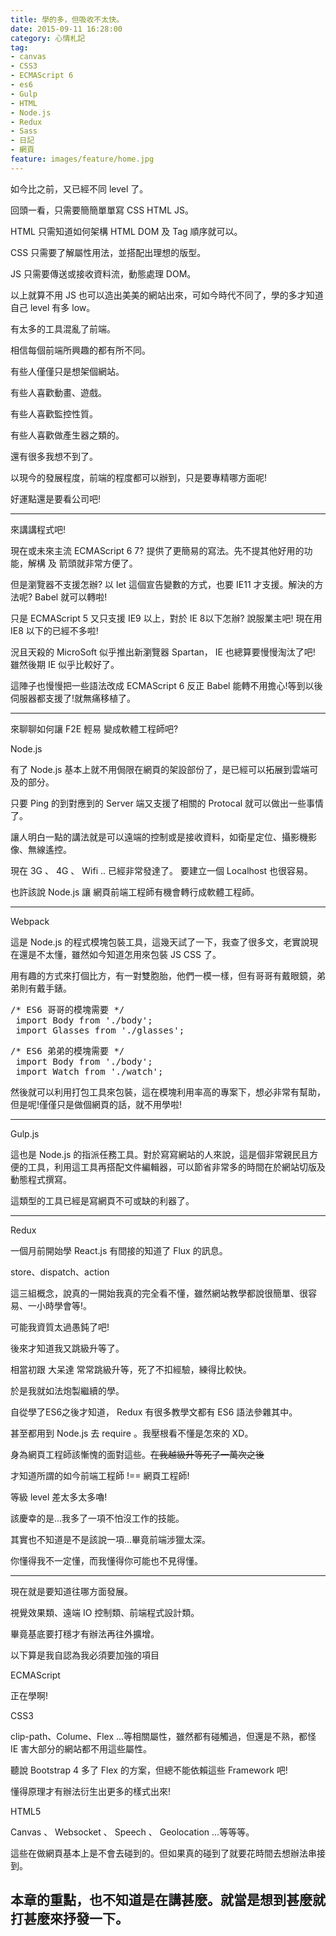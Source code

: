 ```yaml
---
title: 學的多，但吸收不太快。
date: 2015-09-11 16:28:00
category: 心情札記
tag:
- canvas
- CSS3
- ECMAScript 6
- es6
- Gulp
- HTML
- Node.js
- Redux
- Sass
- 日記
- 網頁
feature: images/feature/home.jpg
---
```

如今比之前，又已經不同 level 了。

回頭一看，只需要簡簡單單寫 CSS HTML JS。

HTML 只需知道如何架構 HTML DOM 及 Tag 順序就可以。

CSS 只需要了解屬性用法，並搭配出理想的版型。

JS 只需要傳送或接收資料流，動態處理 DOM。

以上就算不用 JS 也可以造出美美的網站出來，可如今時代不同了，學的多才知道自己 level 有多 low。

有太多的工具混亂了前端。

相信每個前端所興趣的都有所不同。

有些人僅僅只是想架個網站。

有些人喜歡動畫、遊戲。

有些人喜歡監控性質。

有些人喜歡做產生器之類的。

還有很多我想不到了。

以現今的發展程度，前端的程度都可以辦到，只是要專精哪方面呢!

好運點還是要看公司吧!

<hr />

來講講程式吧!

現在或未來主流 ECMAScript 6 7? 提供了更簡易的寫法。先不提其他好用的功能，解構 及 箭頭就非常方便了。

但是瀏覽器不支援怎辦? 以 let 這個宣告變數的方式，也要 IE11 才支援。解決的方法呢? Babel 就可以轉啦!

只是 ECMAScript 5 又只支援 IE9 以上，對於 IE 8以下怎辦? 說服業主吧! 現在用 IE8 以下的已經不多啦!

況且天殺的 MicroSoft 似乎推出新瀏覽器 Spartan， IE 也總算要慢慢淘汰了吧! 雖然後期 IE 似乎比較好了。

這陣子也慢慢把一些語法改成 ECMAScript 6 反正 Babel 能轉不用擔心!等到以後伺服器都支援了!就無痛移植了。

<hr />

來聊聊如何讓 F2E 輕易 變成軟體工程師吧?

Node.js

有了 Node.js 基本上就不用侷限在網頁的架設部份了，是已經可以拓展到雲端可及的部分。

只要 Ping 的到對應到的 Server 端又支援了相關的 Protocal 就可以做出一些事情了。

讓人明白一點的講法就是可以遠端的控制或是接收資料，如衛星定位、攝影機影像、無線遙控。

現在 3G 、 4G 、 Wifi .. 已經非常發達了。 要建立一個 Localhost 也很容易。

也許該說 Node.js 讓 網頁前端工程師有機會轉行成軟體工程師。

<hr />

Webpack

這是 Node.js 的程式模塊包裝工具，這幾天試了一下，我查了很多文，老實說現在還是不太懂，雖然如今知道怎用來包裝 JS CSS 了。

用有趣的方式來打個比方，有一對雙胞胎，他們一模一樣，但有哥哥有戴眼鏡，弟弟則有戴手錶。

<pre>/* ES6 哥哥的模塊需要 */
 import Body from './body';
 import Glasses from './glasses';
</pre>


<pre>/* ES6 弟弟的模塊需要 */
 import Body from './body';
 import Watch from './watch';
</pre>

然後就可以利用打包工具來包裝，這在模塊利用率高的專案下，想必非常有幫助，但是呢!僅僅只是做個網頁的話，就不用學啦!

<hr />

Gulp.js

這也是 Node.js 的指派任務工具。對於寫寫網站的人來說，這是個非常親民且方便的工具，利用這工具再搭配文件編輯器，可以節省非常多的時間在於網站切版及動態程式撰寫。

這類型的工具已經是寫網頁不可或缺的利器了。

<hr />

Redux

一個月前開始學 React.js 有間接的知道了 Flux 的訊息。

store、dispatch、action

這三組概念，說真的一開始我真的完全看不懂，雖然網站教學都說很簡單、很容易、一小時學會等!。

可能我資質太過愚鈍了吧!

後來才知道我又跳級升等了。

相當初跟 大呆達 常常跳級升等，死了不扣經驗，練得比較快。

於是我就如法炮製繼續的學。

自從學了ES6之後才知道， Redux 有很多教學文都有 ES6 語法參雜其中。

甚至都用到 Node.js 去 require 。我壓根看不懂是怎來的 XD。

身為網頁工程師該慚愧的面對這些。<del>在我越級升等死了一萬次之後</del>

才知道所謂的如今前端工程師 !== 網頁工程師!

等級 level 差太多太多嚕!

該慶幸的是...我多了一項不怕沒工作的技能。

其實也不知道是不是該說一項...畢竟前端涉獵太深。

你懂得我不一定懂，而我懂得你可能也不見得懂。

<hr />

現在就是要知道往哪方面發展。

視覺效果類、遠端 IO 控制類、前端程式設計類。

畢竟基底要打穩才有辦法再往外擴增。

以下算是我自認為我必須要加強的項目

ECMAScript

正在學啊!

CSS3

clip-path、Colume、Flex ...等相關屬性，雖然都有碰觸過，但還是不熟，都怪 IE 害大部分的網站都不用這些屬性。

聽說 Bootstrap 4 多了 Flex 的方案，但總不能依賴這些 Framework 吧!

懂得原理才有辦法衍生出更多的樣式出來!

HTML5

Canvas 、 Websocket 、 Speech 、 Geolocation ...等等等。

這些在做網頁基本上是不會去碰到的。但如果真的碰到了就要花時間去想辦法串接到。


本章的重點，也不知道是在講甚麼。就當是想到甚麼就打甚麼來抒發一下。
-
